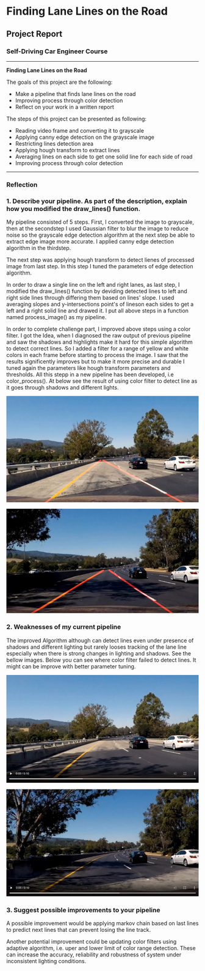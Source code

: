 # **Finding Lane Lines on the Road** 

## Project Report

### Self-Driving Car Engineer Course


---

**Finding Lane Lines on the Road**

The goals of this project are the following:
* Make a pipeline that finds lane lines on the road
* Improving process through color detection
* Reflect on your work in a written report

The steps of this project can be presented as following:
* Reading video frame and converting it to grayscale
* Applying canny edge detection on the grayscale image
* Restricting lines detection area
* Applying hough transform to extract lines
* Averaging lines on each side to get one solid line for each side of road
* Improving process through color detection

[//]: # (Image References)

[image1]: ./writeup_images/lighting.jpg "detection using color filter under different lighting conditions"
[image2]: ./writeup_images/shadows.jpg "detection using color filter beside shadows"
[image3]: ./writeup_images/failed_to_detect.jpg "lighting conditions makes it difficult to detect lane lines"
[image4]: ./writeup_images/failed_to_detect1.jpg "shadows makes it difficult to detect lane lines"


---

### Reflection

### 1. Describe your pipeline. As part of the description, explain how you modified the draw_lines() function.

My pipeline consisted of 5 steps. First, I converted the image to grayscale, then at the secondstep I used Gaussian filter to blur the image to reduce noise so the grayscale edge detection algorithm at the next step be able to extract edge image more accurate. I applied canny edge detection algorithm in the thirdstep.

The next step was applying hough transform to detect lienes of processed image from last step. In this step I tuned the parameters of edge detection algorithm.

In order to draw a single line on the left and right lanes, as last step, I modified the draw_lines() function by deviding detected lines to left and right side lines through differing them based on lines' slope. I used averaging slopes and y-intersections point's of lineson each sides to get a left and a right solid line and drawed it.
I put all above steps in a function named process_image() as my pipeline.

In order to complete challenge part, I improved above steps using a color filter. I got the Idea, when I diagnosed the raw output of previous pipeline and saw the shadows and highlights make it hard for this simple algorithm to detect correct lines. So I added a filter for a range of yellow and white colors in each frame before starting to process the image. I saw that the results significently improves but to make it more precise and durable I tuned again the parameters like hough transform parameters and thresholds. All this stepp in a new pipeline has been developed, i.e color_process(). At below see the result of using color filter to detect line as it goes through shadows and different lights.

![alt text][image1]

![alt text][image2]


### 2. Weaknesses of my current pipeline


The improved Algorithm although can detect lines even under presence of shadows and different lighting but rarely looses tracking of the lane line especially when there is strong changes in lighting and shadows. See the bellow images.
Below you can see where color filter failed to detect lines. It might can be improve with better parameter tuning.

![alt text][image3]

![alt text][image4]



### 3. Suggest possible improvements to your pipeline

A possible improvement would be applying markov chain based on last lines to predict next lines that can prevent losing the line track.

Another potential improvement could be updating color filters using adaptive algorithm, i.e. uper and lower limit of color range detection. These can increase the accuracy, reliability and robustness of system under inconsistent lighting conditions.

